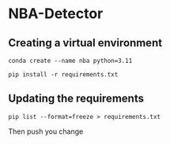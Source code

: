 # NBA-Detector

## Creating a virtual environment
`conda create --name nba python=3.11`

`pip install -r requirements.txt`

## Updating the requirements
`pip list --format=freeze > requirements.txt`

Then push you change
